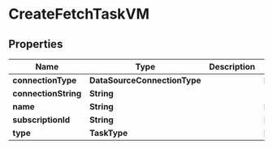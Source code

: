 

# CreateFetchTaskVM


## Properties

Name | Type | Description | Notes
------------ | ------------- | ------------- | -------------
**connectionType** | **DataSourceConnectionType** |  |  [optional]
**connectionString** | **String** |  | 
**name** | **String** |  |  [optional]
**subscriptionId** | **String** |  |  [optional]
**type** | **TaskType** |  |  [optional]



